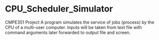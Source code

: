 # CPU_Scheduler_Simulator

CMPE351 Project
A program simulates the service of jobs (process) by the
CPU of a multi-user computer.
Inputs will be taken from text file with command arguments later forwarded to output file and screen.
